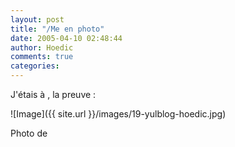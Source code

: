 ```yaml
---
layout: post
title: "/Me en photo"
date: 2005-04-10 02:48:44
author: Hoedic
comments: true
categories: 
---
```



J'étais à , la preuve :

![Image]({{ site.url }}/images/19-yulblog-hoedic.jpg)
<div class="photoattrib">Photo de </div>

